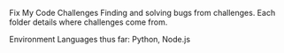 Fix My Code Challenges
Finding and solving bugs from challenges. Each folder details where challenges come from.

Environment
Languages thus far: Python, Node.js